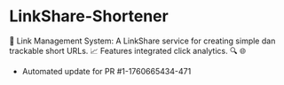 # LinkShare-Shortener
🔗 Link Management System: A LinkShare service for creating simple dan trackable short URLs. 📈 Features integrated click analytics. 🔍 🌐


- Automated update for PR #1-1760665434-471